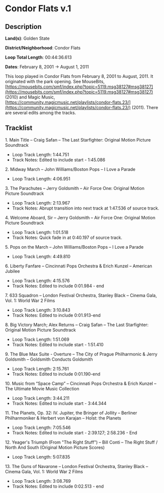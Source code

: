 # Condor Flats v.1

## Description

**Land(s)**: Golden State

**District/Neighborhood**: Condor Flats

**Loop Total Length**: 00:44:36.613

**Dates**: February 8, 2001 → August 1, 2011

This loop played in Condor Flats from February 8, 2001 to August, 2011. It originated with the park opening. See MouseBits, [https://mousebits.com/smf/index.php?topic=5119.msg38127#msg38127](https://mousebits.com/smf/index.php?topic=5119.msg38127#msg38127) (2010) and Magic Music, [https://community.magicmusic.net/playlists/condor-flats.23/](https://community.magicmusic.net/playlists/condor-flats.23/) (2011). There are several edits among the tracks.

## Tracklist

1\. Main Title – Craig Safan – The Last Starfighter: Original Motion Picture Soundtrack

- Loop Track Length: 1:44.751
- Track Notes: Edited to include start - 1:45.086

2\. Midway March – John Williams/Boston Pops – I Love a Parade

- Loop Track Length: 4:06.951

3\. The Parachutes – Jerry Goldsmith – Air Force One: Original Motion Picture Soundtrack

- Loop Track Length: 2:13.967
- Track Notes: Abrupt transition into next track at 1:47.536 of source track.

4\. Welcome Aboard, Sir – Jerry Goldsmith – Air Force One: Original Motion Picture Soundtrack

- Loop Track Length: 1:01.518
- Track Notes: Quick fade in at 0:40.197 of source track.

5\. Pops on the March – John Williams/Boston Pops – I Love a Parade

- Loop Track Length: 4:49.810

6\. Liberty Fanfare – Cincinnati Pops Orchestra & Erich Kunzel – American Jubilee

- Loop Track Length: 4:15.576
- Track Notes: Edited to include 0:01.984 - end

7\. 633 Squadron – London Festival Orchestra, Stanley Black – Cinema Gala, Vol. 1: World War 2 Films

- Loop Track Length: 3:10.843
- Track Notes: Edited to include 0:01.913-end

8\. Big Victory March; Alex Returns – Craig Safan – The Last Starfighter: Original Motion Picture Soundtrack

- Loop Track Length: 1:51.069
- Track Notes: Edited to include start - 1:51.410

9\. The Blue Max Suite - Overture – The City of Prague Philharmonic & Jerry Goldsmith – Goldsmith Conducts Goldsmith

- Loop Track Length: 2:15.761
- Track Notes: Edited to include 0:01.190-end

10\. Music from “Space Camp” – Cincinnati Pops Orchestra & Erich Kunzel – The Ultimate Movie Music Collection

- Loop Track Length: 3:44.211
- Track Notes: Edited to include start - 3:44.344

11\. The Planets, Op. 32: IV. Jupiter, the Bringer of Jollity – Berliner Philharmoniker & Herbert von Karajan – Holst: the Planets

- Loop Track Length: 7:05.546
- Track Notes: Edited to include start - 2:39.127; 2:58.236 - End

12\. Yeager's Triumph (From "The Right Stuff") – Bill Conti – The Right Stuff / North And South (Original Motion Picture Scores)

- Loop Track Length: 5:07.835

13\. The Guns of Navarone – London Festival Orchestra, Stanley Black – Cinema Gala, Vol. 1: World War 2 Films

- Loop Track Length: 3:08.769
- Track Notes: Edited to include 0:02.513 - end
